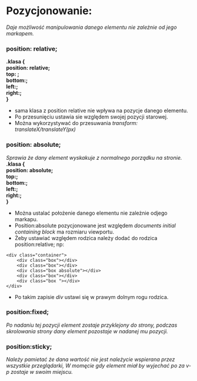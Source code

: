 # Pozycjonowanie:
_Daje możliwość manipulowania danego elementu nie zależnie od jego markapem._
### position: relative; ###  
**.klasa {   
    position: relative;   
   top: ;   
   bottom:;   
   left:;   
   right:;   
}**
- sama klasa z position relative nie wpływa na pozycje danego elementu.
- Po przesunięciu ustawia sie względem swojej pozycji starowej.
- Można wykorzystywać do przesuwania *transform: translateX/translateY(px)* 
### position: absolute; ###
_Sprawia że dany element wyskakuje z normalnego porządku na stronie._   
**.klasa {   
    position: absolute;   
    top:;   
    bottom:;   
    left:;   
    right:;   
}**
- Można ustalać położenie danego elementu nie zależnie odjego markapu.
- Position:absolute pozycjonowane jest względem _*documents initial containing block*_ ma rozmiaru viewportu.
- Żeby ustawiać względem rodzica należy dodać do rodzica position:relative; np:

<style>    
    
 .box {   
    width:100px;   
    height:100px;   
}   
.container {   
    position:relative;     
    display:flex;   
    flex-wrap:wrap;   
}   
.absolute {   
    position:absolute;   
    bottom:0;   
    right:0;   
}   

</style>   

**<body>**   
    
    <div class="container">   
        <div class="box"></div>   
        <div class="box"></div>   
        <div class="box absolute"></div>   
        <div class="box"></div>   
        <div class="box "></div>   
    </div>   
    
</body>   

- Po takim zapisie *div* ustawi się w prawym dolnym rogu rodzica.

### position:fixed; ###
_Po nadaniu tej pozycji element zostaje przyklejony do strony, podczas skrolowania strony dany element pozostaje w nadanej mu pozycji._

### position:sticky; ###
_Należy pamietać że dana wartość nie jest należycie wspierana przez wszystkie przeglądarki,_
_W momęcie gdy element miał by wyjechać po za v-p zostaje w swoim miejscu._
